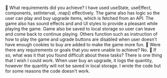 🎯 What requirements did you achieve?
I have used useState, useEffect, components, setInterval, .map() effectively. The game also has logic so the user can play and buy upgrade items, which is fetched from an API. The game also has sound effects and and UI styles to provide a pleasant while playing the game. Game also be saved to local storage so user can leave and come back to continue playing. Others function such as instruction of how to play the game and ugrade buttons are disabled when user doesn't have enough cookies to buy are added to make the game more fun.
🎯 Were there any requirements or goals that you were unable to achieve?
No.
🎯 If so, what was it that you found difficult about these tasks?
There is one thing that I wish I could work. When user buy an upgrade, it logs the quantity, however the quantity will not be saved in local storage. I wrote the code but for some reasons the code doesn't work.
